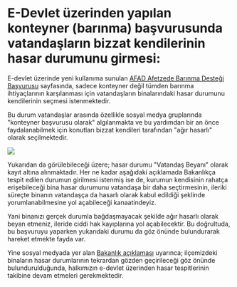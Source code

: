 # E-Devlet üzerinden yapılan konteyner (barınma) başvurusunda vatandaşların bizzat kendilerinin hasar durumunu girmesi:  
  
E-devlet üzerinde yeni kullanıma sunulan [AFAD Afetzede Barınma Desteği Başvurusu](https://www.turkiye.gov.tr/afet-ve-acil-durum-yonetimi-afetzede-barinma-destegi-basvurusu) sayfasında, sadece konteyner değil tümden barınma ihtiyaçlarının karşılanması için vatandaşların binalarındaki hasar durumunu kendilerinin seçmesi istenmektedir.  
  
Bu durum vatandaşlar arasında özellikle sosyal medya gruplarında "konteyner başvurusu olarak" algılanmakta ve bu yardımdan bir an önce faydalanabilmek için konutları bizzat kendileri tarafından "ağır hasarlı" olarak seçilmektedir.  
  
![](https://github.com/symbuzzer/samandag-deprem/blob/main/i%C3%A7erikler/resim-konteyner-edevlet.jpg?raw=true)  
  
Yukarıdan da görülebileceği üzere; hasar durumu "Vatandaş Beyanı" olarak kayıt altına alınmaktadır. Her ne kadar aşağıdaki açıklamada Bakanlıkça tespit edilen durumun girilmesi istenmiş ise de, kurumun kendisinin rahatça erişebileceği bina hasar durumunu vatandaşa bir daha seçtirmesinin, ileriki süreçte binanın vatandaşça da hasarlı olarak kabul edildiği şeklinde yorumlanabilmesine yol açabileceği kanaatindeyiz.  
  
Yani binanızı gerçek durumla bağdaşmayacak şekilde ağır hasarlı olarak beyan etmeniz, ileride ciddi hak kayıplarına yol açabilecektir. Bu doğrultuda, bu başvuruyu yaparken yukarıdaki durumu da göz önünde bulundurarak hareket etmekte fayda var.  
  
Yine sosyal medyada yer alan [Bakanlık açıklaması](https://www.instagram.com/reel/Co-X1cluVOd/?igshid=MDJmNzVkMjY=) uyarınca; ilçemizdeki binaların hasar durumlarının tekrardan gözden geçirileceği göz önünde bulundurulduğunda, halkımızın e-devlet üzerinden hasar tespitlerinin takibine devam etmeleri gerekmektedir.

